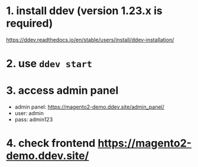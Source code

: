 #  1. install ddev (version 1.23.x is required)

https://ddev.readthedocs.io/en/stable/users/install/ddev-installation/

# 2. use `ddev start`

# 3. access admin panel 

- admin panel: https://magento2-demo.ddev.site/admin_panel/ 
- user: admin 
- pass: admin123

# 4. check frontend https://magento2-demo.ddev.site/
